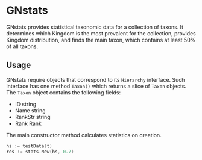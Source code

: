 # GNstats

GNstats provides statistical taxonomic data for a collection of taxons.
It determines which Kingdom is the most prevalent for the collection,
provides Kingdom distribution, and finds the main taxon, which contains
at least 50% of all taxons.

## Usage

GNstats require objects that correspond to its `Hierarchy` interface. Such
interface has one method `Taxon()` which returns a slice of `Taxon` objects.
The `Taxon` object contains the following fields:

* ID string
* Name string
* RankStr string
* Rank Rank

The main constructor method calculates statistics on creation.

```go
hs := testData(t)
res := stats.New(hs, 0.7)
```
